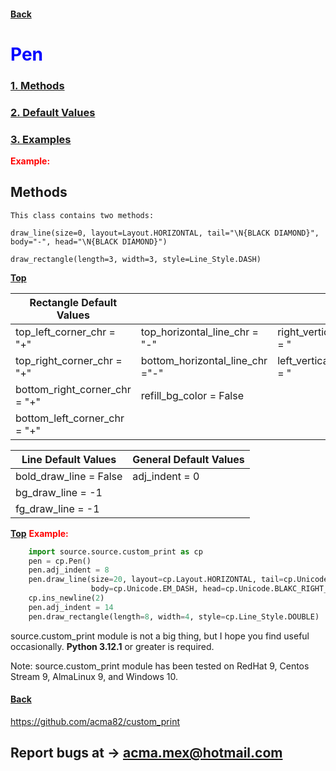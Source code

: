 #### [Back](README.md) 
# <span style="color:blue"> <strong> Pen </strong> </span>
### [1. Methods](#methods)
### [2. Default Values](#default-values)
### [3. Examples](#examples)
 <span style="color:red"> <strong> Example: </strong> </span>




## Methods

    This class contains two methods:

    draw_line(size=0, layout=Layout.HORIZONTAL, tail="\N{BLACK DIAMOND}", body="-", head="\N{BLACK DIAMOND}")

    draw_rectangle(length=3, width=3, style=Line_Style.DASH)

[**Top**](#pen)

| Rectangle Default Values      |                                   |                                 |
|-------------------------------|-----------------------------------|---------------------------------|
| top_left_corner_chr     = "+"	| top_horizontal_line_chr    = "-"  | right_vertical_line_chr = "|"   |
| top_right_corner_chr    = "+"	| bottom_horizontal_line_chr ="-"   | left_vertical_line_chr  = "|"   |
| bottom_right_corner_chr = "+"	| refill_bg_color = False           |                                 |
| bottom_left_corner_chr  = "+" |                                   |                                 |

| Line Default Values           | General Default Values            |
|-------------------------------|-----------------------------------|
|bold_draw_line = False         | adj_indent = 0                    |
bg_draw_line    = -1			|                                   |
fg_draw_line    = -1            |                                   |


[**Top**](#pen) <span style="color:red"> <strong> Example: </strong> </span>

```python
    import source.source.custom_print as cp
    pen = cp.Pen()
    pen.adj_indent = 8
    pen.draw_line(size=20, layout=cp.Layout.HORIZONTAL, tail=cp.Unicode.BLACK_LEFT_POINTING_TRIANGLE,
                  body=cp.Unicode.EM_DASH, head=cp.Unicode.BLAKC_RIGHT_POINT_TRIANGLE)
    cp.ins_newline(2)
    pen.adj_indent = 14
    pen.draw_rectangle(length=8, width=4, style=cp.Line_Style.DOUBLE)
```

source.custom_print module is not a big thing, but I hope you find useful occasionally. **Python 3.12.1** or greater is required.						

Note: source.custom_print module has been tested on RedHat 9, Centos Stream 9, AlmaLinux 9, and Windows 10.


#### [Back](README.md)

https://github.com/acma82/custom_print

## Report bugs at	→	acma.mex@hotmail.com
